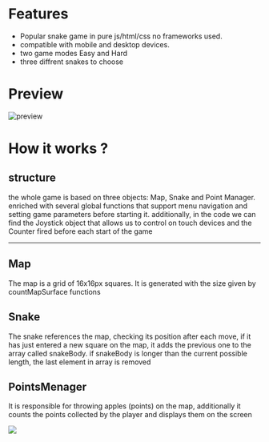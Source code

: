 # Features

- Popular snake game in pure js/html/css no frameworks used.
- compatible with mobile and desktop devices. 
- two game modes Easy and Hard
- three diffrent snakes to choose

# Preview

![preview](https://images2.imgbox.com/4e/ee/EvOk0y25_o.png "preview")

# How it works ?
## structure
the whole game is based on three objects: Map, Snake and Point Manager.
enriched with several global functions that support menu navigation and setting game parameters before starting it. 
additionally, in the code we can find the Joystick object that allows us to control on touch devices and the Counter fired before each start of the game

------------

## Map
The map is a grid of 16x16px squares. It is generated with the size given by countMapSurface functions

## Snake
The snake references the map, checking its position after each move, if it has just entered a new square on the map, it adds the previous one to the array called snakeBody. if snakeBody is longer than the current possible length, the last element in array is removed

## PointsMenager
It is responsible for throwing apples (points) on the map, additionally it counts the points collected by the player and displays them on the screen

![](https://images2.imgbox.com/c8/d1/HWjlQ0O1_o.png)
